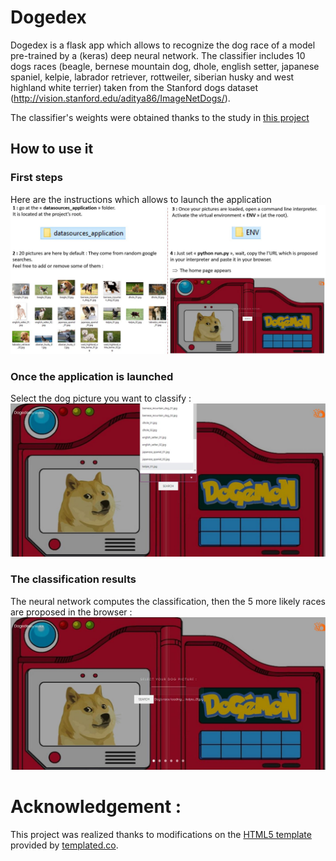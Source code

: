 # Dogedex

Dogedex is a flask app which allows to recognize the dog race of a model pre-trained by a (keras) deep neural network.
The classifier includes 10 dogs races (beagle, bernese mountain dog, dhole, english setter, japanese spaniel, kelpie, labrador retriever, rottweiler, siberian husky and west highland white terrier) taken from the Stanford dogs dataset (http://vision.stanford.edu/aditya86/ImageNetDogs/).

The classifier's weights were obtained thanks to the study in [this project](http://bit.ly/cv_dogs_study) 

## How to use it

### First steps

Here are the instructions which allows to launch the application
![alt text](https://github.com/E-tanok/ComputerVision_dogedex/blob/master/project_instructions/first_steps.jpg)


### Once the application is launched

Select the dog picture you want to classify :
![alt text](https://github.com/E-tanok/ComputerVision_dogedex/blob/master/project_instructions/dog_selection.jpg)


### The classification results

The neural network computes the classification, then the 5 more likely races are proposed in the browser :
![alt text](https://github.com/E-tanok/ComputerVision_dogedex/blob/master/project_instructions/results.jpg)


# Acknowledgement :

This project was realized thanks to modifications on the [HTML5 template](https://templated.co/hielo) provided by [templated.co](https://templated.co/).
